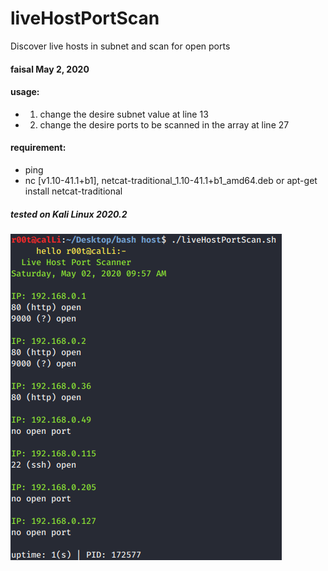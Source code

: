 # liveHostPortScan
Discover live hosts in subnet and scan for open ports


#### faisal May 2, 2020
#### usage: 
- 1. change the desire subnet value at line 13
- 2. change the desire ports to be scanned in the array at line 27
#### requirement: 
- ping
- nc [v1.10-41.1+b1], netcat-traditional_1.10-41.1+b1_amd64.deb or apt-get install netcat-traditional

##### tested on Kali Linux 2020.2
![Output](https://raw.githubusercontent.com/faisalfs10x/liveHostPortScan/master/live.png)
